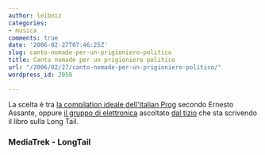 ```yaml
---
author: leibniz
categories:
- musica
comments: true
date: '2006-02-27T07:46:25Z'
slug: canto-nomade-per-un-prigioniero-politico
title: Canto nomade per un prigioniero politico
url: "/2006/02/27/canto-nomade-per-un-prigioniero-politico/"
wordpress_id: 2058

---
```

La scelta è tra [la compilation ideale dell'Italian Prog](https://www.blognews.it/click/-5,157865/) secondo Ernesto Assante, oppure [il gruppo di elettronica](https://www.amazon.com/exec/obidos/search-handle-url/index=music-artist&field-artist=Ladytron/ref=pd_ap_sr/102-6896352-8432905) ascoltato [dal tizio](https://feeds.feedburner.com/TheLongTail?m=12) che sta scrivendo il libro sulla Long Tail.


### MediaTrek - LongTail
